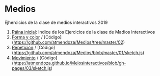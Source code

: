 # Medios
Ejhercicios de la clase de medios interactivos
2019
1. [Páina inicial](https://atmendoza.github.io/Meiosinteractivos/): Indice de los Ejercicios de la clase de Madios Interactivos
2. [Forma y color](https://atmendoza.github.io/Meiosinteractivos/02/) / [Código] (https://github.com/atmendoza/Medios/tree/master/02) 
3. [Repetición](https://atmendoza.github.io/Meiosinteractivos/01/) / [Código] (https://github.com/atmendoza/Medios/blob/master/01/sketch.js) 
2. [Movimiento](https://atmendoza.github.io/Meiosinteractivos/03/) / [Código] (https://atmendoza.github.io/Meiosinteractivos/blob/gh-pages/03/sketch.js) 
